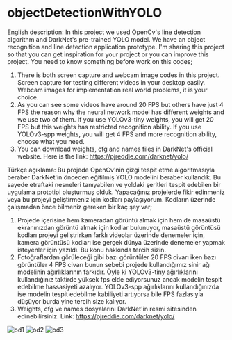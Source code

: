 # objectDetectionWithYOLO

English description:
In this project we used OpenCv's line detection algorithm and DarkNet's pre-trained YOLO model. We have an object recognition and line detection application prototype. I'm sharing this project so that you can get inspiration for your project or you can improve this project. You need to know something before work on this codes;
1. There is both screen capture and webcam image codes in this project. Screen capture for testing different videos in your desktop easily. Webcam images for implementation real world problems, it is your choice.
2. As you can see some videos have around 20 FPS but others have just 4 FPS the reason why the neural network model has different weights and we use two of them. If you use YOLOv3-tiny weights, you will get 20 FPS but this weights has restricted recognition ability. If you use YOLOv3-spp weights, you will get 4 FPS and more recognition ability, choose what you need.
3. You can download weights, cfg and names files in DarkNet's official website. Here is the link: https://pjreddie.com/darknet/yolo/


Türkçe açıklama:
Bu projede OpenCv'nin çizgi tespit etme algoritmasıyla beraber DarkNet'in önceden eğitilmiş YOLO modelini beraber kullandık. Bu sayede etraftaki nesneleri tanıyabilen ve yoldaki şeritleri tespit edebilen bir uygulama prototipi oluşturmuş olduk. Yapacağınız projelerde fikir edinmeniz veya bu projeyi geliştirmeniz için kodları paylaşıyorum. Kodların üzerinde çalışmadan önce bilmeniz gereken bir kaç şey var;
1. Projede içerisine hem kameradan görüntü almak için hem de masaüstü ekranınızdan görüntü almak için kodlar bulunuyor, masaüstü görüntüsü kodları projeyi geliştrirken farklı videolar üzerinde denemeler için, kamera görüntüsü kodları ise gerçek dünya üzerinde denemeler yapmak isteyenler için yazıldı. Bu konu hakkında tercih sizin.
2. Fotoğraflardan görüleceği gibi bazı görüntüler 20 FPS civarı iken bazı görüntüler 4 FPS civarı bunun sebebi projede kullandığımız sinir ağı modelinin ağırlıklarının farkıdır. Öyle ki YOLOv3-tiny ağırlıklarını kullandığınız taktirde yüksek fps elde ediyorsunuz ancak modelin tespit edebilme hassasiyeti azalıyor. YOLOv3-spp ağırlıklarını kullandığınızda ise modelin tespit edebilme kabiliyeti artıyorsa bile FPS fazlasıyla düşüyor burda yine tercih size kalıyor.
3. Weights, cfg ve names dosyalarını DarkNet'in resmi sitesinden edinebilirsiniz. Link: https://pjreddie.com/darknet/yolo/

![od1](https://user-images.githubusercontent.com/79279694/109396292-da770380-7941-11eb-896c-bf71b4ce68a8.png)
![od2](https://user-images.githubusercontent.com/79279694/109396311-ed89d380-7941-11eb-8a3b-ab0340067675.png)
![od3](https://user-images.githubusercontent.com/79279694/109396313-ee226a00-7941-11eb-8b3c-45e484612d03.png)




